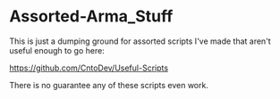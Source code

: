 # Assorted-Arma_Stuff

This is just a dumping ground for assorted scripts I've made that aren't useful enough to go here:

https://github.com/CntoDev/Useful-Scripts

There is no guarantee any of these scripts even work.
